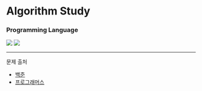 # Algorithm Study

### Programming Language<br>
<img src="https://img.shields.io/badge/C++-00599C?style=flat&logo=cplusplus&logoColor=white"> <img src="https://img.shields.io/badge/python-3776AB?style=flat&logo=python&logoColor=white">
* * *
문제 출처<br>

* [백준](https://www.acmicpc.net/)<br>
* [프로그래머스](https://school.programmers.co.kr/)
